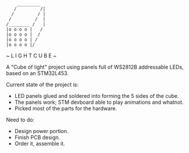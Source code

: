         _________
       /         /|
      /         / |
     /         /  |
    /________ /   |
    |o o o o |   /
    |o o o o |  /
    |o o o o | /
    |o o o o |/

~ L I G H T  C U B E ~

A "Cube of light" project using panels full of WS2812B addressable LEDs, based on an STM32L453.

Current state of the project is:
 - LED panels glued and soldered into forming the 5 sides of the cube.
 - The panels work; STM devboard able to play animations and whatnot.
 - Picked most of the parts for the hardware. 

Need to do:
 - Design power portion.
 - Finish PCB design. 
 - Order it, assemble it.

